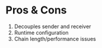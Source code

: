# Pros & Cons

1. Decouples sender and receiver
2. Runtime configuration
3. Chain length/performance issues

